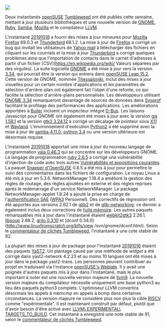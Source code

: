 ![](https://news.opensuse.org/wp-content/uploads/2019/10/GNOME3.34-graphic-940x529.jpg)

Deux instantanés [openSUSE](https://www.opensuse.org/) [Tumbleweed](https://en.opensuse.org/Portal:Tumbleweed) ont été publiés cette semaine, mettant à jour plusieurs bibliothèques et une nouvelle version de [GNOME](https://www.gnome.org/), [Ruby](https://www.ruby-lang.org/en/), [Samba](https://www.samba.org/), [Mozilla](https://www.mozilla.org/en-US/) et le compilateur [LLVM](https://llvm.org/).

L'instantané [20191018](https://lists.opensuse.org/opensuse-factory/2019-10/msg00283.html) a fourni des mises à jour mineures pour [Mozilla Firefox](https://www.mozilla.org/en-US/firefox/new/) 69.0.3 et [Thunderbird](https://www.thunderbird.net/) 68.1.2. La mise à jour de [Firefox](https://www.mozilla.org/en-US/firefox/new/) a corrigé un bug qui invitait les utilisateurs de [Yahoo mail](https://mail.yahoo.com/) à télécharger des fichiers en cliquant sur les courriels et la mise à jour [Thunderbird](https://www.thunderbird.net/) a corrigé quelques problèmes ainsi que l'importation de contacts dans le carnet d'adresses à partir d'un fichier [CSV](https://en.wikipedia.org/wiki/ Valeurs séparées par des virgules). La suite logicielle [GNOME](https://www.gnome.org/) a été mise à jour vers la version [3.34](https://www.gnome.org/news/2019/09/gnome-3-34-released/), qui pourrait être la version qui entrera dans [openSUSE Leap 15.2](https://en.opensuse.org/openSUSE:Roadmap). Cette version de GNOME, nommée [Thessaloniki](https://en.wikipedia.org/wiki/Thessaloniki), inclut des mises à jour visuelles pour un certain nombre d'applications et les paramètres de sélection d'arrière-plan ont également fait l'objet d'une refonte, ce qui facilite la sélection d'arrière-plans personnalisés. Les développeurs utilisant [GNOME 3.34](https://www.gnome.org/news/2019/09/gnome-3-34-released/) remarqueront davantage de sources de données dans [Sysprof](https://wiki.gnome.org/Apps/Sysprof) facilitant le profilage des performances des applications. Les améliorations apportées à [Builer](https://wiki.gnome.org/Apps/Builder) incluent un inspecteur intégré [D-Bus](https://en.wikipedia.org/wiki/D-Bus). Les liaisons Javascript pour GNOME ont également été mises à jour avec la version [gjs 1.58.1](https://launchpad.net/ubuntu/eoan/armhf/gjs/1.58.1-1) et la version [gtk3 3.24.12](http://www.linuxfromscratch.org/blfs/view/svn/x/gtk3.html) a corrigé un décalage de pointeur sous [X11](https://www.x.org/) et [Wayland](https://wayland.freedesktop.org/).
L'environnement d'exécution [Python2](https://www.python.org/downloads/) a été supprimé avec la mise à jour de [samba 4.11.0](https://www.samba.org/samba/history/samba-4.11.0.html); [python 3.4](https://www.python.org/downloads/release/python-340/) ou une version ultérieure est désormais requise.

L'instantané [20191018](https://lists.opensuse.org/opensuse-factory/2019-10/msg00283.html) apportait une mise à jour du nouveau langage de programmation [vala 0.46.3](http://www.linuxfromscratch.org/blfs/view/svn/general/vala.html) qui se concentre sur les développeurs GNOME. Le langage de programmation [ruby 2.6.5](https://www.ruby-lang.org/en/news/2019/10/01/ruby-2-6-5-released/) a corrigé une vulnérabilité d'injection de code avec trois autres [Vulnérabilités et expositions courantes](https://en.wikipedia.org/wiki/Common_Vulnerabilities_and_Exposures).
La paquet [Snapper d'OpenSUSE](https://en.opensuse.org/openSUSE:Snapper_Tutorial) 0.8.5 a été mis à jour pour permettre le suivi des commentaires dans les fichiers de configuration. Le noyau Linux a été mis à jour en 5.3.6. NetworkManager 1.18.4 a amélioré la gestion des règles de routage, des règles ajoutées en externe et des règles reprises après le redémarrage d'un service NetworkManager. Le package NetworkManager-applet 1.8.24 a ajouté la prise en charge de l'[authentification SAE](https://en.wikipedia.org/wiki/Authentication_Automatique_de_Equals) ([WPA3](https://en.wikipedia.org/wiki/Wi-Fi_Protected_Access#WPA3) Personnel).
Des correctifs de régression ont été apportés aux versions 2.62.1 de [glib2](https://developer.gnome.org/glib/) et de [glib-networking](http://www.linuxfromscratch.org/blfs/view/svn/basicnet/glib-networking.html); ce dernier a également inclus deux corrections de [fuite mémoire](https://en.wikipedia.org/wiki/Memory_leak).
Les autres paquets remarquables mis à jour dans l'instantané étaient [webkit2gtk3](https://webkitgtk.org/) 2.26.1, [libsoup](https://wiki.gnome.org/Projects/libsoup) 2.68.2, [grilo 0.3.10](http://www.linuxfromscratch.org/blfs/view/svn/gnome/grilo.html) et [dconf 0.34.0](http://www.linuxfromscratch.org/blfs/view /svn/gnome/dconf.html).
Selon le [commentateur de clichés Tumbleweed](http://review.tumbleweed.boombatower.com/), l’instantané a une cote stable de 92.

La plupart des mises à jour de package pour l'instantané [20191016](https://lists.opensuse.org/opensuse-factory/2019-10/msg00176.html) étaient des paquets [YaST2](https://yast.opensuse.org/). Un plantage causé par une méthode de *widget* a été corrigé dans yast2-network 4.2.23 et au moins 10 langues ont été mises à jour dans le package yast2-trans. Les personnes peuvent contribuer au projet en traduisant via l'instance [openSUSE's Weblate](https://l10n.opensuse.org/).
Il y avait une poignée d'autres paquets mis à jour dans l'instantané, mais le plus important à noter est une nouvelle version majeure de [llvm9](https://releases.llvm.org/9.0.0/docs/ReleaseNotes.html). La nouvelle version majeure du compilateur nécessite uniquement une base python3 au lieu des paquets python3 complets. L'optimiseur LLVM convertira désormais les appels à memcmp en appels à bcmp dans certaines circonstances. La version majeure ne considère plus non plus la cible [RISCV](https://en.wikipedia.org/wiki/RISC-V) comme "expérimentale". Il est maintenant construit par défaut, plutôt que d'avoir besoin d'être activé avec [LLVM\ EXPERIMENTAL\ TARGETS\_TO\_BUILD](https://stackoverflow.com/a/46908816/2487009).
Cet instantané a enregistré une note stable de 91, selon le [commentateur de clichés Tumbleweed](http://review.tumbleweed.boombatower.com/).
